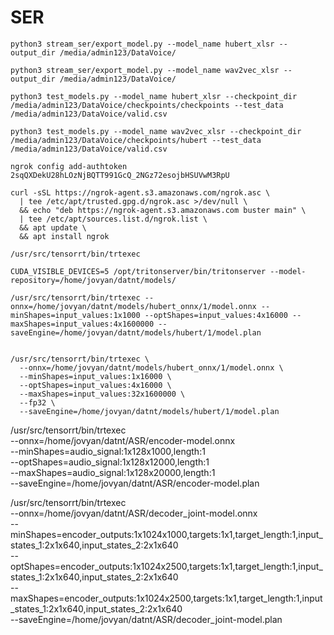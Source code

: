 # SER

```
python3 stream_ser/export_model.py --model_name hubert_xlsr --output_dir /media/admin123/DataVoice/
```


```
python3 stream_ser/export_model.py --model_name wav2vec_xlsr --output_dir /media/admin123/DataVoice/
```


```
python3 test_models.py --model_name hubert_xlsr --checkpoint_dir /media/admin123/DataVoice/checkpoints/checkpoints --test_data /media/admin123/DataVoice/valid.csv
```

```
python3 test_models.py --model_name wav2vec_xlsr --checkpoint_dir /media/admin123/DataVoice/checkpoints/hubert --test_data /media/admin123/DataVoice/valid.csv
```

```
ngrok config add-authtoken 2sqQXDekU28hLOzNjBQTT991GcQ_2NGz72esojbHSUVwM3RpU

curl -sSL https://ngrok-agent.s3.amazonaws.com/ngrok.asc \
  | tee /etc/apt/trusted.gpg.d/ngrok.asc >/dev/null \
  && echo "deb https://ngrok-agent.s3.amazonaws.com buster main" \
  | tee /etc/apt/sources.list.d/ngrok.list \
  && apt update \
  && apt install ngrok
```

```
/usr/src/tensorrt/bin/trtexec

CUDA_VISIBLE_DEVICES=5 /opt/tritonserver/bin/tritonserver --model-repository=/home/jovyan/datnt/models/
```

```
/usr/src/tensorrt/bin/trtexec --onnx=/home/jovyan/datnt/models/hubert_onnx/1/model.onnx --minShapes=input_values:1x1000 --optShapes=input_values:4x16000 --maxShapes=input_values:4x1600000 --saveEngine=/home/jovyan/datnt/models/hubert/1/model.plan


/usr/src/tensorrt/bin/trtexec \
  --onnx=/home/jovyan/datnt/models/hubert_onnx/1/model.onnx \
  --minShapes=input_values:1x16000 \
  --optShapes=input_values:4x16000 \
  --maxShapes=input_values:32x1600000 \
  --fp32 \
  --saveEngine=/home/jovyan/datnt/models/hubert/1/model.plan
```


/usr/src/tensorrt/bin/trtexec \
  --onnx=/home/jovyan/datnt/ASR/encoder-model.onnx \
  --minShapes=audio_signal:1x128x1000,length:1 \
  --optShapes=audio_signal:1x128x12000,length:1 \
  --maxShapes=audio_signal:1x128x20000,length:1 \
  --saveEngine=/home/jovyan/datnt/ASR/encoder-model.plan 

/usr/src/tensorrt/bin/trtexec \
  --onnx=/home/jovyan/datnt/ASR/decoder_joint-model.onnx \
  --minShapes=encoder_outputs:1x1024x1000,targets:1x1,target_length:1,input_states_1:2x1x640,input_states_2:2x1x640 \
  --optShapes=encoder_outputs:1x1024x2500,targets:1x1,target_length:1,input_states_1:2x1x640,input_states_2:2x1x640 \
  --maxShapes=encoder_outputs:1x1024x2500,targets:1x1,target_length:1,input_states_1:2x1x640,input_states_2:2x1x640 \
  --saveEngine=/home/jovyan/datnt/ASR/decoder_joint-model.plan 